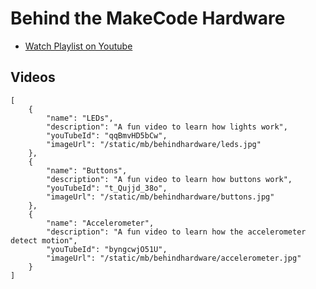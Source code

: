 # Behind the MakeCode Hardware

* [Watch Playlist on Youtube](https://www.youtube.com/watch?v=qqBmvHD5bCw&list=PLMMBk9hE-SeqDYtw9pGNPsQ10V_EGMyGe)

## Videos

```codecard
[
    {
        "name": "LEDs",
        "description": "A fun video to learn how lights work",
        "youTubeId": "qqBmvHD5bCw",
        "imageUrl": "/static/mb/behindhardware/leds.jpg"
    },
    {
        "name": "Buttons",
        "description": "A fun video to learn how buttons work",
        "youTubeId": "t_Qujjd_38o",
        "imageUrl": "/static/mb/behindhardware/buttons.jpg"
    },
    {
        "name": "Accelerometer",
        "description": "A fun video to learn how the accelerometer detect motion",
        "youTubeId": "byngcwjO51U",
        "imageUrl": "/static/mb/behindhardware/accelerometer.jpg"
    }
]
```
